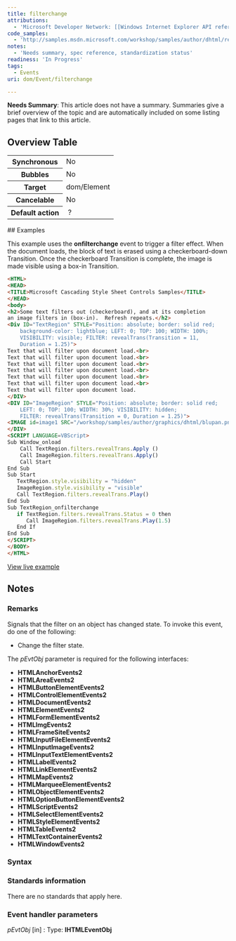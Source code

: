 ```yaml
---
title: filterchange
attributions:
  - 'Microsoft Developer Network: [[Windows Internet Explorer API reference](http://msdn.microsoft.com/en-us/library/ie/hh828809%28v=vs.85%29.aspx) Article]'
code_samples:
  - 'http://samples.msdn.microsoft.com/workshop/samples/author/dhtml/refs/filters.htm'
notes:
  - 'Needs summary, spec reference, standardization status'
readiness: 'In Progress'
tags:
  - Events
uri: dom/Event/filterchange

---
```

**Needs Summary**: This article does not have a summary. Summaries give a brief overview of the topic and are automatically included on some listing pages that link to this article.

## Overview Table

<table class="wikitable">
<tr>
<th>
Synchronous

</th>
<td>
No

</td>
</tr>
<tr>
<th>
Bubbles

</th>
<td>
No

</td>
</tr>
<tr>
<th>
Target

</th>
<td>
dom/Element

</td>
</tr>
<tr>
<th>
Cancelable

</th>
<td>
No

</td>
</tr>
<tr>
<th>
Default action

</th>
<td>
 ?

</td>
</tr>
</table>
## Examples

This example uses the **onfilterchange** event to trigger a filter effect. When the document loads, the block of text is erased using a checkerboard-down Transition. Once the checkerboard Transition is complete, the image is made visible using a box-in Transition.

``` html
<HTML>
<HEAD>
<TITLE>Microsoft Cascading Style Sheet Controls Samples</TITLE>
</HEAD>
<body>
<h2>Some text filters out (checkerboard), and at its completion
an image filters in (box-in).  Refresh repeats.</h2>
<Div ID="TextRegion" STYLE="Position: absolute; border: solid red;
    background-color: lightblue; LEFT: 0; TOP: 100; WIDTH: 100%;
    VISIBILITY: visible; FILTER: revealTrans(Transition = 11,
    Duration = 1.25)">
Text that will filter upon document load.<br>
Text that will filter upon document load.<br>
Text that will filter upon document load.<br>
Text that will filter upon document load.<br>
Text that will filter upon document load.<br>
Text that will filter upon document load.<br>
Text that will filter upon document load.
</DIV>
<DIV ID="ImageRegion" STYLE="Position: absolute; border: solid red;
    LEFT: 0; TOP: 100; WIDTH: 30%; VISIBILITY: hidden;
    FILTER: revealTrans(Transition = 0, Duration = 1.25)">
<IMAGE id=image1 SRC="/workshop/samples/author/graphics/dhtml/blupan.png">
</DIV>
<SCRIPT LANGUAGE=VBScript>
Sub Window_onload
    Call TextRegion.filters.revealTrans.Apply ()
    Call ImageRegion.filters.revealTrans.Apply()
    Call Start
End Sub
Sub Start
   TextRegion.style.visibility = "hidden"
   ImageRegion.style.visibility = "visible"
   Call TextRegion.filters.revealTrans.Play()
End Sub
Sub TextRegion_onfilterchange
   if TextRegion.filters.revealTrans.Status = 0 then
      Call ImageRegion.filters.revealTrans.Play(1.5)
   End If
End Sub
</SCRIPT>
</BODY>
</HTML>
```

[View live example](http://samples.msdn.microsoft.com/workshop/samples/author/dhtml/refs/filters.htm)

## Notes

### Remarks

Signals that the filter on an object has changed state. To invoke this event, do one of the following:

-   Change the filter state.

The *pEvtObj* parameter is required for the following interfaces:

-   **HTMLAnchorEvents2**
-   **HTMLAreaEvents2**
-   **HTMLButtonElementEvents2**
-   **HTMLControlElementEvents2**
-   **HTMLDocumentEvents2**
-   **HTMLElementEvents2**
-   **HTMLFormElementEvents2**
-   **HTMLImgEvents2**
-   **HTMLFrameSiteEvents2**
-   **HTMLInputFileElementEvents2**
-   **HTMLInputImageEvents2**
-   **HTMLInputTextElementEvents2**
-   **HTMLLabelEvents2**
-   **HTMLLinkElementEvents2**
-   **HTMLMapEvents2**
-   **HTMLMarqueeElementEvents2**
-   **HTMLObjectElementEvents2**
-   **HTMLOptionButtonElementEvents2**
-   **HTMLScriptEvents2**
-   **HTMLSelectElementEvents2**
-   **HTMLStyleElementEvents2**
-   **HTMLTableEvents2**
-   **HTMLTextContainerEvents2**
-   **HTMLWindowEvents2**

### Syntax

### Standards information

There are no standards that apply here.

### Event handler parameters

*pEvtObj* [in]
:   Type: ****IHTMLEventObj****

